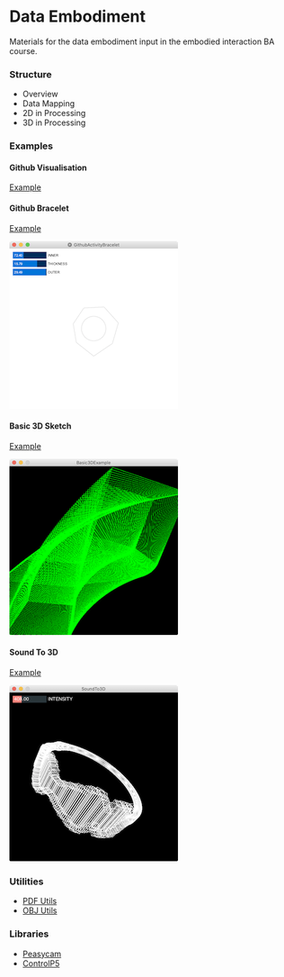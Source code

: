 # Data Embodiment
Materials for the data embodiment input in the embodied interaction BA course.

### Structure

- Overview
- Data Mapping
- 2D in Processing
- 3D in Processing

### Examples

#### Github Visualisation

[Example](examples/GithubActivity)

#### Github Bracelet

[Example](examples/GithubActivityBracelet)

![Bracelet](examples/GithubActivityBracelet/example.png)

#### Basic 3D Sketch

[Example](examples/Basic3DExample)

![Bracelet](examples/Basic3DExample/example.png)

#### Sound To 3D

[Example](examples/SoundTo3D)

![Bracelet](examples/SoundTo3D/example.png)

### Utilities

- [PDF Utils](https://gist.github.com/cansik/fbb5ad05fca98831ea7a77a65c8f6e92#file-1pdfutils-pde)
- [OBJ Utils](https://gist.github.com/cansik/fbb5ad05fca98831ea7a77a65c8f6e92#file-2objutils-pde)

### Libraries

- [Peasycam](http://mrfeinberg.com/peasycam/)
- [ControlP5](http://www.sojamo.de/libraries/controlP5/)

